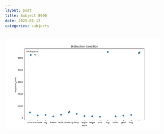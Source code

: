 ```yaml
---
layout: post
title: Subject 8006
date: 2025-01-12
categories: subjects
---
```


![](data/8006/run-18/8006_rt_acc_fuzzy_delay.png)
